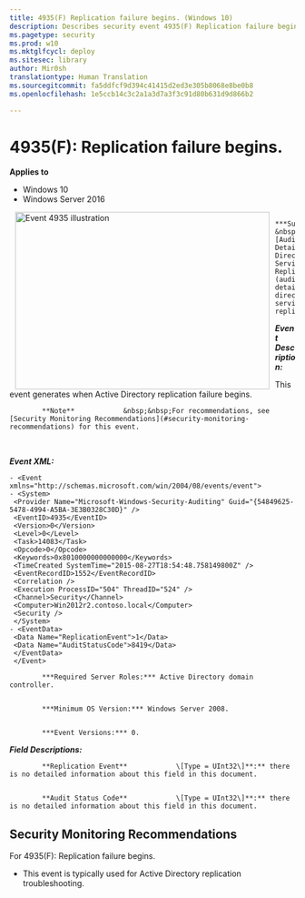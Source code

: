 ```yaml
---
title: 4935(F) Replication failure begins. (Windows 10)
description: Describes security event 4935(F) Replication failure begins.
ms.pagetype: security
ms.prod: w10
ms.mktglfcycl: deploy
ms.sitesec: library
author: Mir0sh
translationtype: Human Translation
ms.sourcegitcommit: fa5ddfcf9d394c41415d2ed3e305b8068e8be0b8
ms.openlocfilehash: 1e5ccb14c3c2a1a3d7a3f3c91d80b631d9d866b2

---
```


# 4935(F): Replication failure begins.

**Applies to**
-   Windows 10
-   Windows Server 2016


<img src="images/event-4935.png" alt="Event 4935 illustration" width="448" height="312" hspace="10" align="left" />


            ***Subcategory:***            &nbsp;            [Audit Detailed Directory Service Replication](audit-detailed-directory-service-replication.md)
          

***Event Description:***

This event generates when Active Directory replication failure begins.

> 
            **Note**            &nbsp;&nbsp;For recommendations, see [Security Monitoring Recommendations](#security-monitoring-recommendations) for this event.

<br clear="all">

***Event XML:***
```
- <Event xmlns="http://schemas.microsoft.com/win/2004/08/events/event">
- <System>
 <Provider Name="Microsoft-Windows-Security-Auditing" Guid="{54849625-5478-4994-A5BA-3E3B0328C30D}" /> 
 <EventID>4935</EventID> 
 <Version>0</Version> 
 <Level>0</Level> 
 <Task>14083</Task> 
 <Opcode>0</Opcode> 
 <Keywords>0x8010000000000000</Keywords> 
 <TimeCreated SystemTime="2015-08-27T18:54:48.758149800Z" /> 
 <EventRecordID>1552</EventRecordID> 
 <Correlation /> 
 <Execution ProcessID="504" ThreadID="524" /> 
 <Channel>Security</Channel> 
 <Computer>Win2012r2.contoso.local</Computer> 
 <Security /> 
 </System>
- <EventData>
 <Data Name="ReplicationEvent">1</Data> 
 <Data Name="AuditStatusCode">8419</Data> 
 </EventData>
 </Event>

```


            ***Required Server Roles:*** Active Directory domain controller.


            ***Minimum OS Version:*** Windows Server 2008.


            ***Event Versions:*** 0.

***Field Descriptions:***


            **Replication Event**            \[Type = UInt32\]**:** there is no detailed information about this field in this document.


            **Audit Status Code**            \[Type = UInt32\]**:** there is no detailed information about this field in this document.

## Security Monitoring Recommendations

For 4935(F): Replication failure begins.

-   This event is typically used for Active Directory replication troubleshooting.




<!--HONumber=Jun16_HO4-->


